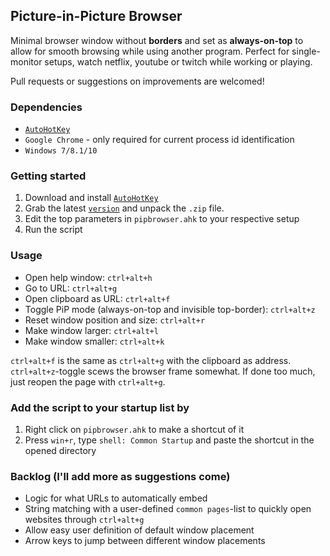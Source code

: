## Picture-in-Picture Browser
Minimal browser window without **borders** and set as **always-on-top** to allow for smooth browsing while using another program.
Perfect for single-monitor setups, watch netflix, youtube or twitch while working or playing. 

Pull requests or suggestions on improvements are welcomed!

### Dependencies

* [`AutoHotKey`](https://autohotkey.com/)
* `Google Chrome` - only required for current process id identification
* `Windows 7/8.1/10`


### Getting started

1. Download and install [`AutoHotKey`](https://autohotkey.com/)
2. Grab the latest [`version`](https://github.com/jonathanbosson/pipbrowser/archive/master.zip) and unpack the `.zip` file. 
3. Edit the top parameters in `pipbrowser.ahk` to your respective setup
4. Run the script

### Usage 

* Open help window: `ctrl+alt+h`
* Go to URL: `ctrl+alt+g`
* Open clipboard as URL: `ctrl+alt+f`
* Toggle PiP mode (always-on-top and invisible top-border): `ctrl+alt+z`
* Reset window position and size: `ctrl+alt+r`
* Make window larger: `ctrl+alt+l`
* Make window smaller: `ctrl+alt+k`

`ctrl+alt+f` is the same as `ctrl+alt+g` with the clipboard as address.
`ctrl+alt+z`-toggle scews the browser frame somewhat. If done too much, just reopen the page with `ctrl+alt+g`. 


### Add the script to your startup list by 
1. Right click on `pipbrowser.ahk` to make a shortcut of it
2. Press `win+r`, type `shell: Common Startup` and paste the shortcut in the opened directory


### Backlog (I'll add more as suggestions come)

* Logic for what URLs to automatically embed
* String matching with a user-defined `common pages`-list to quickly open websites through `ctrl+alt+g`
* Allow easy user definition of default window placement
* Arrow keys to jump between different window placements